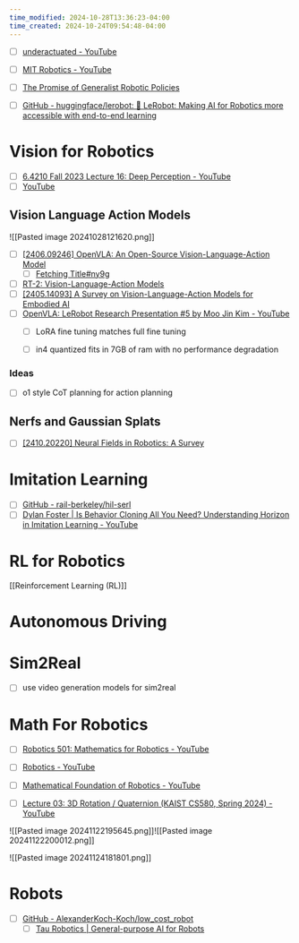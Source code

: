 ```yaml
---
time_modified: 2024-10-28T13:36:23-04:00
time_created: 2024-10-24T09:54:48-04:00
---
```


- [ ] [underactuated - YouTube](https://www.youtube.com/@underactuated5171/videos)
- [ ] [MIT Robotics - YouTube](https://www.youtube.com/@MITRoboticsSeminar)
- [ ] [The Promise of Generalist Robotic Policies](https://sergeylevine.substack.com/p/the-promise-of-generalist-robotic?r=68gy5&utm_medium=ios&triedRedirect=true)
- [ ] [GitHub - huggingface/lerobot: 🤗 LeRobot: Making AI for Robotics more accessible with end-to-end learning](https://github.com/huggingface/lerobot)



# Vision for Robotics

- [ ] [6.4210 Fall 2023 Lecture 16: Deep Perception - YouTube](https://www.youtube.com/watch?v=kZh2laD7NQI)
- [ ] [YouTube](https://youtu.be/akDSG9FsoCk?si=OLfpDEhQPWYvC3tK)

## Vision Language Action Models
![[Pasted image 20241028121620.png]]

- [ ] [\[2406.09246\] OpenVLA: An Open-Source Vision-Language-Action Model](https://arxiv.org/abs/2406.09246)
	- [ ] [Fetching Title#ny9g](https://openvla.github.io/)
- [ ] [RT-2: Vision-Language-Action Models](https://robotics-transformer2.github.io/)
- [ ] [\[2405.14093\] A Survey on Vision-Language-Action Models for Embodied AI](https://arxiv.org/abs/2405.14093)
- [ ] [OpenVLA: LeRobot Research Presentation #5 by Moo Jin Kim - YouTube](https://youtu.be/-0s0v3q7mBk?si=TzOCv0p63JphansE)
	- [ ] LoRA fine tuning matches full fine tuning
	- [ ] in4 quantized fits in 7GB of ram with no performance degradation 


### Ideas

- [ ] o1 style CoT planning for action planning 

## Nerfs and Gaussian Splats
- [ ] [\[2410.20220\] Neural Fields in Robotics: A Survey](https://arxiv.org/abs/2410.20220)


# Imitation Learning

- [ ] [GitHub - rail-berkeley/hil-serl](https://github.com/rail-berkeley/hil-serl)
- [ ] [Dylan Foster | Is Behavior Cloning All You Need? Understanding Horizon in Imitation Learning - YouTube](https://www.youtube.com/watch?v=KOgh-FFDlvg)

# RL for Robotics
[[Reinforcement Learning (RL)]]

# Autonomous Driving



# Sim2Real

- [ ] use video generation models for sim2real

# Math For Robotics

- [ ] [Robotics 501: Mathematics for Robotics - YouTube](https://www.youtube.com/playlist?list=PLdPQZLMHRjDIzO99aE7yAtdOHSVHMXfYH)
- [ ] [Robotics - YouTube](https://www.youtube.com/playlist?list=PLZaGkBteQK3HQFSWDM7-yRQWTd86DeDIY)
- [ ] [Mathematical Foundation of Robotics - YouTube](https://www.youtube.com/playlist?list=PLFWlHcAOSQboRkC6DtxKIqXmErq0oc7S3)
- [ ] [Lecture 03: 3D Rotation / Quaternion (KAIST CS580, Spring 2024) - YouTube](https://www.youtube.com/watch?v=AfP2A3joix4)


![[Pasted image 20241122195645.png]]![[Pasted image 20241122200012.png]]

![[Pasted image 20241124181801.png]]


# Robots

- [ ] [GitHub - AlexanderKoch-Koch/low\_cost\_robot](https://github.com/AlexanderKoch-Koch/low_cost_robot)
	- [ ] [Tau Robotics | General-purpose AI for Robots](https://tau-robotics.com/)